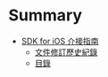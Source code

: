 # Summary

* [SDK for iOS 介接指南](README.md)
   * [文件修訂歷史紀錄](chap1/history.md)
   * [目錄](chap1/tableofcontents.md)

